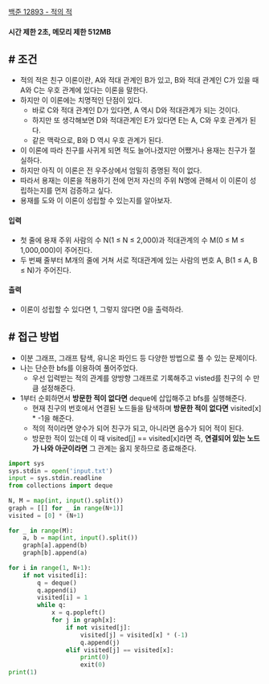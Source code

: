 
[백준 12893 - 적의 적](https://www.acmicpc.net/problem/12893)

#### **시간 제한 2초, 메모리 제한 512MB**

## **# 조건**

- 적의 적은 친구 이론이란, A와 적대 관계인 B가 있고, B와 적대 관계인 C가 있을 때 A와 C는 우호 관계에 있다는 이론을 말한다. 
- 하지만 이 이론에는 치명적인 단점이 있다. 
	- 바로 C와 적대 관계인 D가 있다면, A 역시 D와 적대관계가 되는 것이다.
	- 하지만 또 생각해보면 D와 적대관계인 E가 있다면 E는 A, C와 우호 관계가 된다. 
	- 같은 맥락으로, B와 D 역시 우호 관계가 된다.
- 이 이론에 따라 친구를 사귀게 되면 적도 늘어나겠지만 어쨌거나 용재는 친구가 절실하다. 
- 하지만 아직 이 이론은 전 우주상에서 엄밀히 증명된 적이 없다. 
- 따라서 용재는 이론을 적용하기 전에 먼저 자신의 주위 N명에 관해서 이 이론이 성립하는지를 먼저 검증하고 싶다. 
- 용재를 도와 이 이론이 성립할 수 있는지를 알아보자.

#### **입력**
- 첫 줄에 용재 주위 사람의 수 N(1 ≤ N ≤ 2,000)과 적대관계의 수 M(0 ≤ M ≤ 1,000,000)이 주어진다. 
- 두 번째 줄부터 M개의 줄에 거쳐 서로 적대관계에 있는 사람의 번호 A, B(1 ≤ A, B ≤ N)가 주어진다.

#### **출력**
- 이론이 성립할 수 있다면 1, 그렇지 않다면 0을 출력하라.

## **# 접근 방법**

- 이분 그래프, 그래프 탐색, 유니온 파인드 등 다양한 방법으로 풀 수 있는 문제이다.
- 나는 단순한 bfs를 이용하여 풀어주었다.
	- 우선 입력받는 적의 관계를 양방향 그래프로 기록해주고 visted를 친구의 수 만큼 설정해준다.
- 1부터 순회하면서 **방문한 적이 없다면** deque에 삽입해주고 bfs를 실행해준다.
	- 현재 친구의 번호에서 연결된 노드들을 탐색하며 **방문한 적이 없다면** visited[x] * -1을 해준다.
	- 적의 적이라면 양수가 되어 친구가 되고, 아니라면 음수가 되어 적이 된다.
	- 방문한 적이 있는데 이 때 visited[j] == visited[x]라면 즉, **연결되어 있는 노드가 나와 아군이라면** 그 관계는 옳지 못하므로 종료해준다.

```python
import sys  
sys.stdin = open('input.txt')  
input = sys.stdin.readline  
from collections import deque  
  
N, M = map(int, input().split())  
graph = [[] for _ in range(N+1)]  
visited = [0] * (N+1)  
  
for _ in range(M):  
    a, b = map(int, input().split())  
    graph[a].append(b)  
    graph[b].append(a)  
  
for i in range(1, N+1):  
    if not visited[i]:  
        q = deque()  
        q.append(i)  
        visited[i] = 1  
        while q:  
            x = q.popleft()  
            for j in graph[x]:  
                if not visited[j]:  
                    visited[j] = visited[x] * (-1)  
                    q.append(j)  
                elif visited[j] == visited[x]:  
                    print(0)  
                    exit(0)  
print(1)
```
